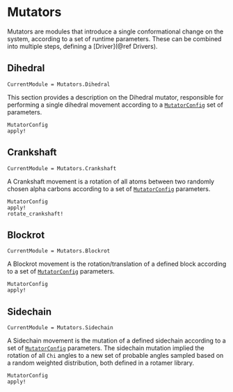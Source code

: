 # Mutators

Mutators are modules that introduce a single conformational change on the system, according to a set of
runtime parameters. These can be combined into multiple steps, defining a [Driver](@ref Drivers).

## Dihedral

```@meta
CurrentModule = Mutators.Dihedral
```

This section provides a description on the Dihedral mutator, responsible for performing a single dihedral
movement according to a [`MutatorConfig`](@ref) set of parameters.

```@docs
MutatorConfig
apply!
```

## Crankshaft

```@meta
CurrentModule = Mutators.Crankshaft
```

A Crankshaft movement is a rotation of all atoms between two randomly chosen alpha carbons according to a set of [`MutatorConfig`](@ref) parameters.

```@docs
MutatorConfig
apply!
rotate_crankshaft!
```

## Blockrot

```@meta
CurrentModule = Mutators.Blockrot
```

A Blockrot movement is the rotation/translation of a defined block according to a set of [`MutatorConfig`](@ref) parameters.

```@docs
MutatorConfig
apply!
```

## Sidechain

```@meta
CurrentModule = Mutators.Sidechain
```

A Sidechain movement is the mutation of a defined sidechain according to a set of [`MutatorConfig`](@ref) parameters.
The sidechain mutation implied the rotation of all `Chi` angles to a new set of probable angles sampled based on a random weighted distribution, both defined in a rotamer library.

```@docs
MutatorConfig
apply!
```